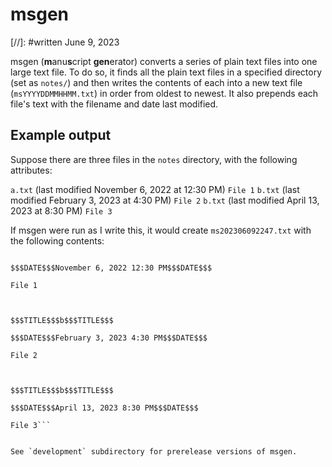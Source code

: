 # msgen
[//]: #written June 9, 2023

msgen (**m**anu**s**cript **gen**erator) converts a series of plain text files into one large text file. To do so, it finds all the plain text files in a specified directory (set as `notes/`) and then writes the contents of each into a new text file (`msYYYYDDMMHHMM.txt`) in order from oldest to newest. It also prepends each file's text with the filename and date last modified. 

## Example output
Suppose there are three files in the `notes` directory, with the following attributes:

`a.txt` (last modified November 6, 2022 at 12:30 PM)
`File 1`
`b.txt` (last modified February 3, 2023 at 4:30 PM)
`File 2`
`b.txt` (last modified April 13, 2023 at 8:30 PM)
`File 3`

If msgen were run as I write this, it would create `ms202306092247.txt` with the following contents:

```$$$TITLE$$$a$$$TITLE$$$

$$$DATE$$$November 6, 2022 12:30 PM$$$DATE$$$

File 1



$$$TITLE$$$b$$$TITLE$$$

$$$DATE$$$February 3, 2023 4:30 PM$$$DATE$$$

File 2



$$$TITLE$$$b$$$TITLE$$$

$$$DATE$$$April 13, 2023 8:30 PM$$$DATE$$$

File 3```


See `development` subdirectory for prerelease versions of msgen.
